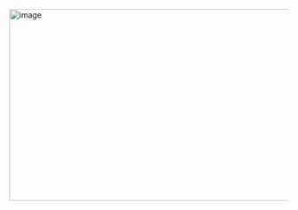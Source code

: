 <img width="1070" height="346" alt="image" src="https://github.com/user-attachments/assets/cc8cfc19-8b29-490f-a00d-736bb215451e" />
